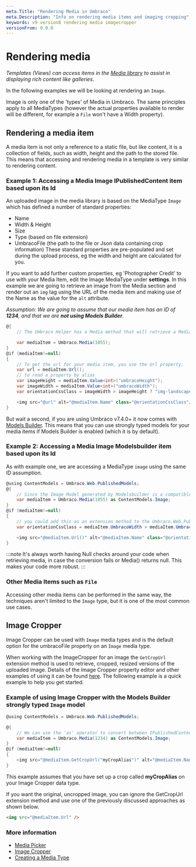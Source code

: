 ```yaml
---
meta.Title: "Rendering Media in Umbraco"
meta.Description: "Info on rendering media items and imaging cropping"
keywords: v9 version8 rendering media imagecropper
versionFrom: 9.0.0
---
```


# Rendering media

_Templates (Views) can access items in the [Media library](../../Data/Creating-Media/index.md) to assist in displaying rich content like galleries_.

In the following examples we will be looking at rendering an `Image`.

Image is only one of the 'types' of Media in Umbraco. The same principles apply to all MediaTypes (however the actual properties available to render will be different, for example a `File` won't have a Width property).

## Rendering a media item

A media item is not only a reference to a static file, but like content, it is a collection of fields, such as width, height and the path to the stored file. This means that accessing and rendering media in a template is very similar to rendering content.

### Example 1: Accessing a Media Image IPublishedContent item based upon its Id

An uploaded image in the media library is based on the MediaType `Image` which has defined a number of standard properties:

- Name
- Width & Height
- Size
- Type (based on file extension)
- UmbracoFile (the path to the file or Json data containing crop information)
These standard properties are pre-populated and set during the upload process, eg the width and height are calculated for you.

If you want to add further custom properties, eg 'Photographer Credit' to use with your Media Item, edit the Image MediaType under **settings**. In this example we are going to retrieve an image from the Media section and render out an `img` tag using the URL of the media item and making use of the Name as the value for the `alt` attribute.

_Assumption: We are going to assume that our media item has an ID of **1234**, and that we are **not using Models Builder**_.

```csharp
@{
    // The Umbraco Helper has a Media method that will retrieve a Media Item by Id in the form of IPublishedContent, in this example the Media Item has a unique id of 1234:

    var mediaItem = Umbraco.Media(1055);
}
@if (mediaItem!=null)
{
    // To get the url for your media item, you use the Url property:
    var url = mediaItem.Url();
    // to read a property by alias
    var imageHeight = mediaItem.Value<int>("umbracoHeight");
    var imageWidth = mediaItem.Value<int>("umbracoWidth");
    var orientationCssClass = imageWidth > imageHeight ? "img-landscape" : "img-portrait";

    <img src="@url" alt="@mediaItem.Name" class="@orientationCssClass"/>
}
```

But wait a second, if you are using Umbraco v7.4.0+ it now comes with [Models Builder](../../../Reference/Templating/Modelsbuilder/index.md). This means that you can use strongly typed models for your media items if Models Builder is enabled (which it is by default).

### Example 2: Accessing a Media Image Modelsbuilder item based upon its Id

As with example one, we are accessing a MediaType `image` using the same ID assumption.

```csharp
@using ContentModels = Umbraco.Web.PublishedModels;
@{
    // Since the Image Model generated by Modelsbuilder is a compatible type to IPublishedContent we can use the 'as' operator to convert into the ModelsBuilder Umbraco.Web.PublishedModels.Image class
    var mediaItem = Umbraco.Media(1055) as ContentModels.Image;
}
@if (mediaItem!=null)
{
    // you could add this as an extension method to the Umbraco.Web.PublishedModels.Image class
    var orientationCssClass = mediaItem.UmbracoWidth > mediaItem.UmbracoHeight ? "img-landscape" : "img-portrait";

    <img src="@mediaItem.Url()" alt="@mediaItem.Name" class="@orientationCssClass" />
}
```

:::note
It's always worth having Null checks around your code when retrieving media, in case the conversion fails or Media() returns null. This makes your code more robust.
:::

### Other Media Items such as `File`

Accessing other media items can be performed in the same way, the techniques aren't limited to the `Image` type, but it is one of the most common use cases.

## Image Cropper

Image Cropper can be used with `Image` media types and is the default option for the umbracoFile property on an `Image` media type.

When working with the ImageCropper for an image the `GetCropUrl` extension method is used to retrieve, cropped, resized versions of the uploaded image. Details of the Image Cropper property editor and other examples of using it can be found [here](../../Backoffice/Property-Editors/Built-in-Property-Editors/Image-Cropper.md). The following example is a quick example to help you get started.

### Example of using Image Cropper with the Models Builder strongly typed `Image` model

```csharp
@using ContentModels = Umbraco.Web.PublishedModels;

@{
    // We can use the 'as' operator to convert between IPublishedContent and ModelsBuilder Umbraco.Web.PublishedModels.Image
    var mediaItem = Umbraco.Media(1234) as ContentModels.Image;
}
@if (mediaItem!=null)
{
    <img src="@mediaItem.GetCropUrl("myCropAlias")" alt="@mediaItem.Name" />
}
```

This example assumes that you have set up a crop called **myCropAlias** on your Image Cropper data type.

If you want the original, uncropped image, you can ignore the GetCropUrl extension method and use one of the previously discussed approaches as shown below.

```html
<img src="@mediaItem.Url" />
```

### More information

- [Media Picker](../../Backoffice/Property-Editors/Built-in-Property-Editors/Media-Picker/index.md)
- [Image Cropper](../../Backoffice/Property-Editors/Built-in-Property-Editors/Image-Cropper/index.md)
- [Creating a Media Type](../../Data/Creating-Media/index.md#creating-a-media-type)
